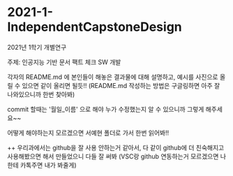 # 2021-1-IndependentCapstoneDesign

2021년 1학기 개별연구

주제: 인공지능 기반 문서 팩트 체크 SW 개발

각자의 README.md 에 본인들이 해놓은 결과물에 대해 설명하고, 예시를 사진으로 올릴 수 있으면 같이 올리면 될듯!!
(README.md 작성하는 방법은 구글링하면 아주 잘 나와있으니까 한번 찾아봐)

commit 할때는 '월일_이름' 으로 해야 누가 수정했는지 알 수 있으니까 그렇게 해주세요~~

어떻게 해야하는지 모르겠으면 서예현 폴더로 가서 한번 읽어봐!!

++ 우리과에서는 github을 잘 사용 안하는거 같아서, 다 같이 github에 더 친숙해지고 사용해봤으면 해서 만들었으니 다들 잘 써봐
(VSC랑 github 연동하는거 모르겠으면 나한테 카톡주면 내가 봐줄게)